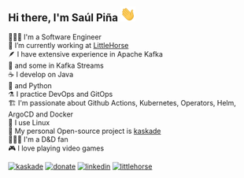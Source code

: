 <h2 align="left">Hi there, I'm Saúl Piña <img src="https://raw.githubusercontent.com/ABSphreak/ABSphreak/master/gifs/Hi.gif" height="30" /></h2>

🧑🏽‍💻 I'm a Software Engineer<br/>
🐎 I’m currently working at [LittleHorse](https://github.com/littlehorse-enterprises)<br/>
🪶 I have extensive experience in Apache Kafka<br/>
🦦 and some in Kafka Streams<br/>
☕ I develop on Java<br/>
🐍 and Python<br/>
⚗️ I practice DevOps and GitOps<br/>
🏗️ I'm passionate about Github Actions, Kubernetes, Operators, Helm, ArgoCD and Docker<br/>
🐧 I use Linux<br/>
🚀 My personal Open-source project is [kaskade](https://github.com/sauljabin/kaskade)<br/>
🧙🏾‍♂️ I'm a D&D fan<br/>
🎮 I love playing video games

[![kaskade](https://img.shields.io/badge/kaskade-blueviolet)](https://github.com/sauljabin/kaskade)
[![donate](https://img.shields.io/badge/donate-EA4AAA)](https://github.com/sponsors/sauljabin)
[![linkedin](https://img.shields.io/badge/linkedin-0A66C2)](https://www.linkedin.com/in/sauljabin)
[![littlehorse](https://img.shields.io/badge/littlehorse-gray)](https://github.com/littlehorse-enterprises/littlehorse)
